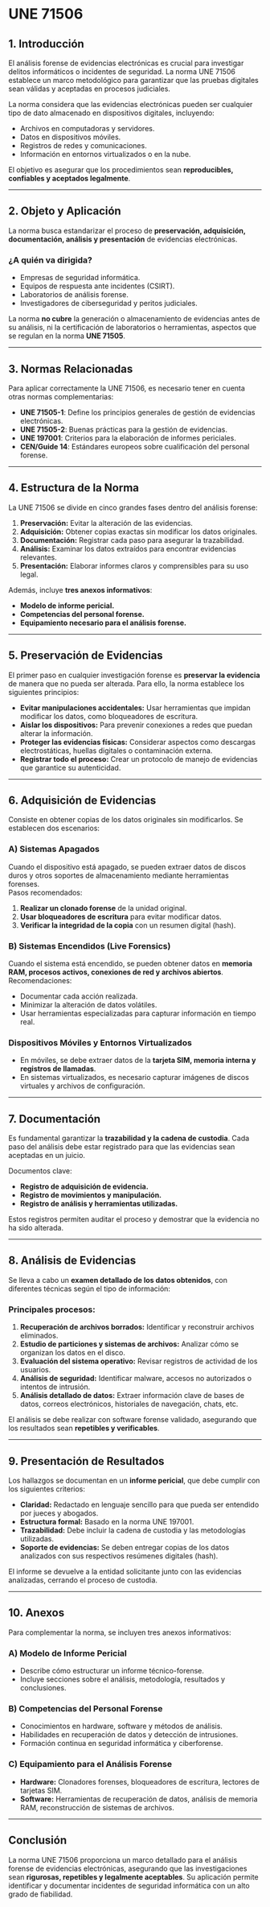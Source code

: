 # UNE 71506

## **1. Introducción**  

El análisis forense de evidencias electrónicas es crucial para investigar delitos informáticos o incidentes de seguridad. La norma UNE 71506 establece un marco metodológico para garantizar que las pruebas digitales sean válidas y aceptadas en procesos judiciales.  

La norma considera que las evidencias electrónicas pueden ser cualquier tipo de dato almacenado en dispositivos digitales, incluyendo:  

- Archivos en computadoras y servidores.  
- Datos en dispositivos móviles.  
- Registros de redes y comunicaciones.  
- Información en entornos virtualizados o en la nube.  

El objetivo es asegurar que los procedimientos sean **reproducibles, confiables y aceptados legalmente**.  

---

## **2. Objeto y Aplicación**  

La norma busca estandarizar el proceso de **preservación, adquisición, documentación, análisis y presentación** de evidencias electrónicas.  

### **¿A quién va dirigida?**  

- Empresas de seguridad informática.  
- Equipos de respuesta ante incidentes (CSIRT).  
- Laboratorios de análisis forense.  
- Investigadores de ciberseguridad y peritos judiciales.  

La norma **no cubre** la generación o almacenamiento de evidencias antes de su análisis, ni la certificación de laboratorios o herramientas, aspectos que se regulan en la norma **UNE 71505**.  

---

## **3. Normas Relacionadas**  

Para aplicar correctamente la UNE 71506, es necesario tener en cuenta otras normas complementarias:  

- **UNE 71505-1**: Define los principios generales de gestión de evidencias electrónicas.  
- **UNE 71505-2**: Buenas prácticas para la gestión de evidencias.  
- **UNE 197001**: Criterios para la elaboración de informes periciales.  
- **CEN/Guide 14**: Estándares europeos sobre cualificación del personal forense.  

---

## **4. Estructura de la Norma**  

La UNE 71506 se divide en cinco grandes fases dentro del análisis forense:  

1. **Preservación:** Evitar la alteración de las evidencias.  
2. **Adquisición:** Obtener copias exactas sin modificar los datos originales.  
3. **Documentación:** Registrar cada paso para asegurar la trazabilidad.  
4. **Análisis:** Examinar los datos extraídos para encontrar evidencias relevantes.  
5. **Presentación:** Elaborar informes claros y comprensibles para su uso legal.  

Además, incluye **tres anexos informativos**:  

- **Modelo de informe pericial.**  
- **Competencias del personal forense.**  
- **Equipamiento necesario para el análisis forense.**  

---

## **5. Preservación de Evidencias**  

El primer paso en cualquier investigación forense es **preservar la evidencia** de manera que no pueda ser alterada. Para ello, la norma establece los siguientes principios:  

- **Evitar manipulaciones accidentales:** Usar herramientas que impidan modificar los datos, como bloqueadores de escritura.  
- **Aislar los dispositivos:** Para prevenir conexiones a redes que puedan alterar la información.  
- **Proteger las evidencias físicas:** Considerar aspectos como descargas electrostáticas, huellas digitales o contaminación externa.  
- **Registrar todo el proceso:** Crear un protocolo de manejo de evidencias que garantice su autenticidad.  

---

## **6. Adquisición de Evidencias**  

Consiste en obtener copias de los datos originales sin modificarlos. Se establecen dos escenarios:  

### **A) Sistemas Apagados**  

Cuando el dispositivo está apagado, se pueden extraer datos de discos duros y otros soportes de almacenamiento mediante herramientas forenses.  
Pasos recomendados:  

1. **Realizar un clonado forense** de la unidad original.  
2. **Usar bloqueadores de escritura** para evitar modificar datos.  
3. **Verificar la integridad de la copia** con un resumen digital (hash).  

### **B) Sistemas Encendidos (Live Forensics)**  

Cuando el sistema está encendido, se pueden obtener datos en **memoria RAM, procesos activos, conexiones de red y archivos abiertos**.  
Recomendaciones:  

- Documentar cada acción realizada.  
- Minimizar la alteración de datos volátiles.  
- Usar herramientas especializadas para capturar información en tiempo real.  

### **Dispositivos Móviles y Entornos Virtualizados**  

- En móviles, se debe extraer datos de la **tarjeta SIM, memoria interna y registros de llamadas**.  
- En sistemas virtualizados, es necesario capturar imágenes de discos virtuales y archivos de configuración.  

---

## **7. Documentación**  

Es fundamental garantizar la **trazabilidad y la cadena de custodia**. Cada paso del análisis debe estar registrado para que las evidencias sean aceptadas en un juicio.  

Documentos clave:  

- **Registro de adquisición de evidencia.**  
- **Registro de movimientos y manipulación.**  
- **Registro de análisis y herramientas utilizadas.**  

Estos registros permiten auditar el proceso y demostrar que la evidencia no ha sido alterada.  

---

## **8. Análisis de Evidencias**  

Se lleva a cabo un **examen detallado de los datos obtenidos**, con diferentes técnicas según el tipo de información:  

### **Principales procesos:**  

1. **Recuperación de archivos borrados:** Identificar y reconstruir archivos eliminados.  
2. **Estudio de particiones y sistemas de archivos:** Analizar cómo se organizan los datos en el disco.  
3. **Evaluación del sistema operativo:** Revisar registros de actividad de los usuarios.  
4. **Análisis de seguridad:** Identificar malware, accesos no autorizados o intentos de intrusión.  
5. **Análisis detallado de datos:** Extraer información clave de bases de datos, correos electrónicos, historiales de navegación, chats, etc.  

El análisis se debe realizar con software forense validado, asegurando que los resultados sean **repetibles y verificables**.  

---

## **9. Presentación de Resultados**  

Los hallazgos se documentan en un **informe pericial**, que debe cumplir con los siguientes criterios:  

- **Claridad:** Redactado en lenguaje sencillo para que pueda ser entendido por jueces y abogados.  
- **Estructura formal:** Basado en la norma UNE 197001.  
- **Trazabilidad:** Debe incluir la cadena de custodia y las metodologías utilizadas.  
- **Soporte de evidencias:** Se deben entregar copias de los datos analizados con sus respectivos resúmenes digitales (hash).  

El informe se devuelve a la entidad solicitante junto con las evidencias analizadas, cerrando el proceso de custodia.  

---

## **10. Anexos**  

Para complementar la norma, se incluyen tres anexos informativos:  

### **A) Modelo de Informe Pericial**  

- Describe cómo estructurar un informe técnico-forense.  
- Incluye secciones sobre el análisis, metodología, resultados y conclusiones.  

### **B) Competencias del Personal Forense**  

- Conocimientos en hardware, software y métodos de análisis.  
- Habilidades en recuperación de datos y detección de intrusiones.  
- Formación continua en seguridad informática y ciberforense.  

### **C) Equipamiento para el Análisis Forense**  

- **Hardware:** Clonadores forenses, bloqueadores de escritura, lectores de tarjetas SIM.  
- **Software:** Herramientas de recuperación de datos, análisis de memoria RAM, reconstrucción de sistemas de archivos.  

---

## **Conclusión**  

La norma UNE 71506 proporciona un marco detallado para el análisis forense de evidencias electrónicas, asegurando que las investigaciones sean **rigurosas, repetibles y legalmente aceptables**. Su aplicación permite identificar y documentar incidentes de seguridad informática con un alto grado de fiabilidad.  

